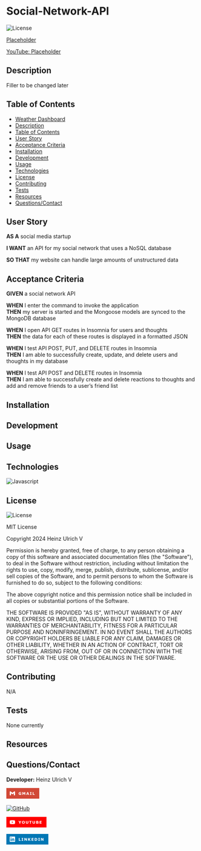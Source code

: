 # Social-Network-API

![License](https://img.shields.io/badge/License-MIT-yellow.svg)

[Placeholder](www.placeholder.com)<br>

[YouTube: Placeholder](https:placeholder.com)

## Description

Filler to be changed later

## Table of Contents

- [Weather Dashboard](#weather-dashboard)<br>
- [Description](#description)<br>
- [Table of Contents](#tabel-of-contents)<br>
- [User Story](#user-story)<br>
- [Acceptance Criteria](#acceptance-criteria)<br>
- [Installation](#instllation)<br>
- [Development](#development)<br>
- [Usage](#usage)<br>
- [Technologies](Technologies)
- [License](#license)<br>
- [Contributing](#contributing)<br>
- [Tests](#tests)<br>
- [Resources](#resources)<br>
- [Questions/Contact](#questionscontact)

## User Story

**AS A** social media startup <br>

**I WANT** an API for my social network that uses a NoSQL database <br>

**SO THAT** my website can handle large amounts of unstructured data

## Acceptance Criteria

**GIVEN** a social network API

**WHEN** I enter the command to invoke the application <br>
**THEN** my server is started and the Mongoose models are synced to the MongoDB database

**WHEN** I open API GET routes in Insomnia for users and thoughts <br>
**THEN** the data for each of these routes is displayed in a formatted JSON

**WHEN** I test API POST, PUT, and DELETE routes in Insomnia <br>
**THEN** I am able to successfully create, update, and delete users and thoughts in my database

**WHEN** I test API POST and DELETE routes in Insomnia <br>
**THEN** I am able to successfully create and delete reactions to thoughts and add and remove friends to a user’s friend list

## Installation

## Development

## Usage

## Technologies

![Javascript](https://img.shields.io/badge/-JavaScript-f7df1e?style=for-the-badge&logo=javascript&logoColor=black)

## License

![License](https://img.shields.io/badge/License-MIT-yellow.svg)

MIT License

Copyright 2024 Heinz Ulrich V

Permission is hereby granted, free of charge, to any person obtaining a copy
of this software and associated documentation files (the "Software"), to deal
in the Software without restriction, including without limitation the rights
to use, copy, modify, merge, publish, distribute, sublicense, and/or sell
copies of the Software, and to permit persons to whom the Software is
furnished to do so, subject to the following conditions:

The above copyright notice and this permission notice shall be included in all
copies or substantial portions of the Software.

THE SOFTWARE IS PROVIDED "AS IS", WITHOUT WARRANTY OF ANY KIND, EXPRESS OR
IMPLIED, INCLUDING BUT NOT LIMITED TO THE WARRANTIES OF MERCHANTABILITY,
FITNESS FOR A PARTICULAR PURPOSE AND NONINFRINGEMENT. IN NO EVENT SHALL THE
AUTHORS OR COPYRIGHT HOLDERS BE LIABLE FOR ANY CLAIM, DAMAGES OR OTHER
LIABILITY, WHETHER IN AN ACTION OF CONTRACT, TORT OR OTHERWISE, ARISING FROM,
OUT OF OR IN CONNECTION WITH THE SOFTWARE OR THE USE OR OTHER DEALINGS IN THE
SOFTWARE.

## Contributing

N/A

## Tests

None currently

## Resources

## Questions/Contact

**Developer:** Heinz Ulrich V

[![Gmail](assets/images/badges/GMAIL.png)](mailto:heinzulrichv@gmail.com)<br>

[![GitHub](https://img.shields.io/badge/GitHub-100000?style=for-the-badge&logo=github&logoColor=white)](https://www.github.com/TheOarsman)<br>

[![YouTube](assets/images/badges/YouTube.png)](https://www.youtube.com/@theoarsman4581)<br>

[![LinkedIn](assets/images/badges/LinkedIn.png)](https://www.linkedin.com/in/heinz-ulrich-v-3a3486a0/)
